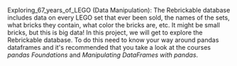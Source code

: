 Exploring_67_years_of_LEGO
(Data Manipulation): 
The Rebrickable database includes data on every LEGO set that ever been sold, the names of the sets, what bricks they contain, what color the bricks are, etc. It might be small bricks, but this is big data! In this project, we will get to explore the Rebrickable database. To do this need to know your way around pandas dataframes and it's recommended that you take a look at the courses *pandas Foundations* and *Manipulating DataFrames with pandas*.

